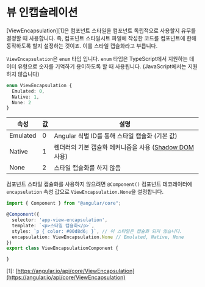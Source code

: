 # 뷰 인캡슐레이션

\[ViewEncapsulation\]\[1\]은 컴포넌트 스타일을 컴포넌트 독립적으로 사용할지 유무를 결정할 때 사용합니다. 즉, 컴포넌트 스타일시트 파일에 작성한 코드를 컴포넌트에 한해 동작하도록 할지 설정하는 것이죠. 이를 스타일 캡슐화라고 부릅니다.

`ViewEncapsulation`은 `enum` 타입 입니다. `enum` 타입은 TypeScript에서 지원하는 데이터 유형으로 숫자를 기억하기 용이하도록 할 때 사용됩니다. \(JavaScript에서는 지원하지 않습니다\)

```typescript
enum ViewEncapsulation {
  Emulated: 0,
  Native: 1,
  None: 2
}
```

| 속성 | 값 | 설명 |
| --- | --- | --- |
| Emulated | 0 | Angular 식별 ID를 통해 스타일 캡슐화 \(기본 값\) |
| Native | 1 | 렌더러의 기본 캡슐화 메커니즘을 사용 \([Shadow DOM](https://w3c.github.io/webcomponents/spec/shadow/) 사용\) |
| None | 2 | 스타일 캡슐화를 하지 않음 |

컴포넌트 스타일 캡슐화를 사용하지 않으려면 `@Component()` 컴포넌트 데코레이터에 `encapsulation` 속성 값으로 `ViewEncapsulation.None`을 설정합니다.

```typescript
import { Component } from "@angular/core";

@Component({
  selector: 'app-view-encapsulation',
  template: `<p>스타일 캡슐화</p>`,
  styles: `p { color: #00d8d6; }`, // 이 스타일은 캡슐화 되지 않습니다.
  encapsulation: ViewEncapsulation.None // Emulated, Native, None
})
export class ViewEncapsulationComponent {

}
```

\[1\]: [https://angular.io/api/core/ViewEncapsulation](https://angular.io/api/core/ViewEncapsulation)

